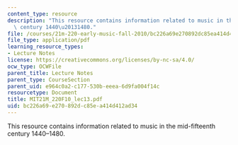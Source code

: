 ```yaml
---
content_type: resource
description: "This resource contains information related to music in the mid-fifteenth\
  \ century 1440\u20131480."
file: /courses/21m-220-early-music-fall-2010/bc226a69e270892dc85ea414d412ad34_MIT21M_220F10_lec13.pdf
file_type: application/pdf
learning_resource_types:
- Lecture Notes
license: https://creativecommons.org/licenses/by-nc-sa/4.0/
ocw_type: OCWFile
parent_title: Lecture Notes
parent_type: CourseSection
parent_uid: e964c0a2-c177-530b-eeea-6d9fa004f14c
resourcetype: Document
title: MIT21M_220F10_lec13.pdf
uid: bc226a69-e270-892d-c85e-a414d412ad34
---
```

This resource contains information related to music in the mid-fifteenth century 1440–1480.